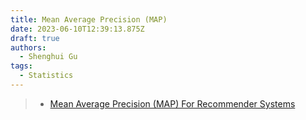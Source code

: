 ```yaml
---
title: Mean Average Precision (MAP)
date: 2023-06-10T12:39:13.875Z
draft: true
authors:
  - Shenghui Gu
tags:
  - Statistics
---
```


> - [Mean Average Precision (MAP) For Recommender Systems](http://sdsawtelle.github.io/blog/output/mean-average-precision-MAP-for-recommender-systems.html#MAP-for-Recommender-Algorithms)
